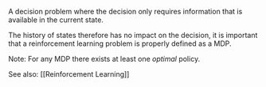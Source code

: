 A decision problem where the decision only requires information that is available in the current state.

The history of states therefore has no impact on the decision, it is important that a reinforcement learning problem is properly defined as a MDP.

Note: For any MDP there exists at least one *optimal* policy.


See also:
[[Reinforcement Learning]]